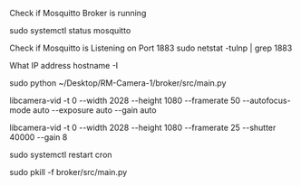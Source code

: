 Check if Mosquitto Broker is running

sudo systemctl status mosquitto

Check if Mosquitto is Listening on Port 1883
sudo netstat -tulnp | grep 1883

What IP address
hostname -I

sudo python ~/Desktop/RM-Camera-1/broker/src/main.py

libcamera-vid -t 0 --width 2028 --height 1080 --framerate 50 --autofocus-mode auto --exposure auto --gain auto

libcamera-vid -t 0 --width 2028 --height 1080 --framerate 25 --shutter 40000 --gain 8

sudo systemctl restart cron

sudo pkill -f broker/src/main.py
